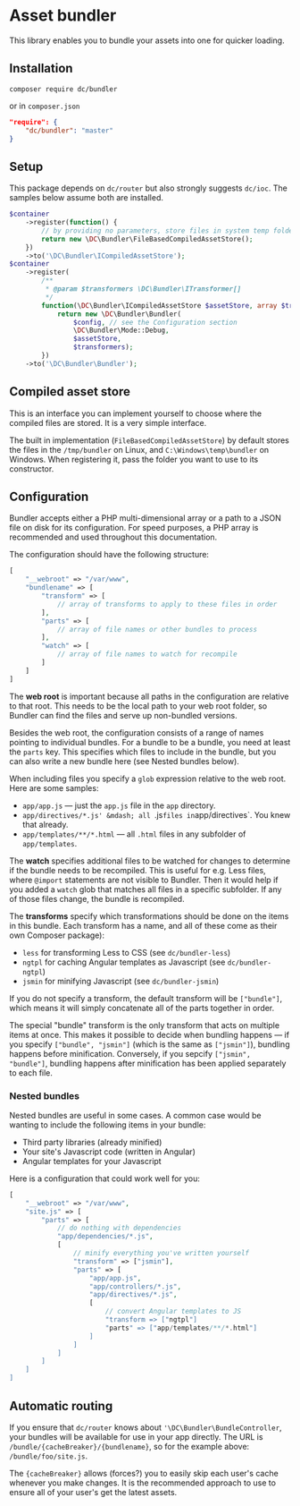 # Asset bundler

This library enables you to bundle your assets into one for quicker loading.

## Installation

```
composer require dc/bundler
```

or in `composer.json`

```json
"require": {
    "dc/bundler": "master"
}
```

## Setup

This package depends on `dc/router` but also strongly suggests `dc/ioc`. The samples below assume both are installed.

```php
$container
    ->register(function() {
        // by providing no parameters, store files in system temp folder
        return new \DC\Bundler\FileBasedCompiledAssetStore();
    })
    ->to('\DC\Bundler\ICompiledAssetStore');
$container
    ->register(
        /**
         * @param $transformers \DC\Bundler\ITransformer[]
         */
        function(\DC\Bundler\ICompiledAssetStore $assetStore, array $transformers) use ($config) {
            return new \DC\Bundler\Bundler(
                $config, // see the Configuration section
                \DC\Bundler\Mode::Debug,
                $assetStore,
                $transformers);
        })
    ->to('\DC\Bundler\Bundler');
```

## Compiled asset store

This is an interface you can implement yourself to choose where the compiled files are stored. It is a very simple 
interface.

The built in implementation (`FileBasedCompiledAssetStore`) by default stores the files in the `/tmp/bundler` on Linux,
and `C:\Windows\temp\bundler` on Windows. When registering it, pass the folder you want to use to its constructor.

## Configuration

Bundler accepts either a PHP multi-dimensional array or a path to a JSON file on disk for its configuration. For speed
purposes, a PHP array is recommended and used throughout this documentation.

The configuration should have the following structure:

```php
[
    "__webroot" => "/var/www",
    "bundlename" => [
        "transform" => [
            // array of transforms to apply to these files in order
        ],
        "parts" => [
            // array of file names or other bundles to process
        ],
        "watch" => [
            // array of file names to watch for recompile
        ]
    ]
]
```

The **web root** is important because all paths in the configuration are relative to that root. This needs to be the
local path to your web root folder, so Bundler can find the files and serve up non-bundled versions. 

Besides the web root, the configuration consists of a range of names pointing to individual bundles. For a bundle to
be a bundle, you need at least the `parts` key. This specifies which files to include in the bundle, but you can also
write a new bundle here (see Nested bundles below).

When including files you specify a `glob` expression relative to the web root. Here are some samples:

- `app/app.js` &mdash; just the `app.js` file in the `app` directory.
- `app/directives/*.js' &mdash; all `.js` files in `app/directives`. You knew that already.
- `app/templates/**/*.html` &mdash; all `.html` files in any subfolder of `app/templates`. 

The **watch** specifies additional files to be watched for changes to determine if the bundle needs to be recompiled.
This is useful for e.g. Less files, where `@import` statements are not visible to Bundler. Then it would help if you
added a `watch` glob that matches all files in a specific subfolder. If any of those files change, the bundle is 
recompiled.

The **transforms** specify which transformations should be done on the items in this bundle. Each transform has a name, 
and all of these come as their own Composer package):

- `less` for transforming Less to CSS (see `dc/bundler-less`)
- `ngtpl` for caching Angular templates as Javascript (see `dc/bundler-ngtpl`) 
- `jsmin` for minifying Javascript (see `dc/bundler-jsmin`)

If you do not specify a transform, the default transform will be `["bundle"]`, which means it will simply concatenate
all of the parts together in order.

The special "bundle" transform is the only transform that acts on multiple items at once. This makes it possible to
decide when bundling happens &mdash; if you specify `["bundle", "jsmin"]` (which is the same as `["jsmin"]`), bundling 
happens before minification. Conversely, if you sepcify `["jsmin", "bundle"]`, bundling happens after minification
has been applied separately to each file.
 
### Nested bundles

Nested bundles are useful in some cases. A common case would be wanting to include the following items in your bundle:

- Third party libraries (already minified)
- Your site's Javascript code (written in Angular)
- Angular templates for your Javascript

Here is a configuration that could work well for you:

```php
[
    "__webroot" => "/var/www",
    "site.js" => [
        "parts" => [
            // do nothing with dependencies
            "app/dependencies/*.js", 
            [
                // minify everything you've written yourself
                "transform" => ["jsmin"],
                "parts" => [
                    "app/app.js",
                    "app/controllers/*.js",
                    "app/directives/*.js",
                    [
                        // convert Angular templates to JS
                        "transform => ["ngtpl"]
                        "parts" => ["app/templates/**/*.html"]
                    ]
                ]
            ]
        ]
    ]
]
```

## Automatic routing

If you ensure that `dc/router` knows about `'\DC\Bundler\BundleController`, your bundles will be available for use in
your app directly. The URL is `/bundle/{cacheBreaker}/{bundlename}`, so for the example above: `/bundle/foo/site.js`.

The `{cacheBreaker}` allows (forces?) you to easily skip each user's cache whenever you make changes. It is the 
recommended approach to use to ensure all of your user's get the latest assets.